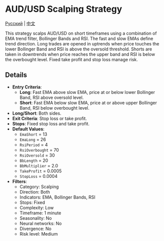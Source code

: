 # AUD/USD Scalping Strategy
[Русский](README_ru.md) | [中文](README_cn.md)

This strategy scalps AUD/USD on short timeframes using a combination of EMA trend filter, Bollinger Bands and RSI. The fast and slow EMAs define trend direction. Long trades are opened in uptrends when price touches the lower Bollinger Band and RSI is above the oversold threshold. Shorts are taken in downtrends when price reaches the upper band and RSI is below the overbought level. Fixed take profit and stop loss manage risk.

## Details

- **Entry Criteria**:
  - **Long**: Fast EMA above slow EMA, price at or below lower Bollinger Band, RSI above oversold level.
  - **Short**: Fast EMA below slow EMA, price at or above upper Bollinger Band, RSI below overbought level.
- **Long/Short**: Both sides.
- **Exit Criteria**: Stop loss or take profit.
- **Stops**: Fixed stop loss and take profit.
- **Default Values**:
  - `EmaShort` = 13
  - `EmaLong` = 26
  - `RsiPeriod` = 4
  - `RsiOverbought` = 70
  - `RsiOversold` = 30
  - `BbLength` = 20
  - `BbMultiplier` = 2.0
  - `TakeProfit` = 0.0005
  - `StopLoss` = 0.0004
- **Filters**:
  - Category: Scalping
  - Direction: Both
  - Indicators: EMA, Bollinger Bands, RSI
  - Stops: Fixed
  - Complexity: Low
  - Timeframe: 1 minute
  - Seasonality: No
  - Neural networks: No
  - Divergence: No
  - Risk level: Medium
